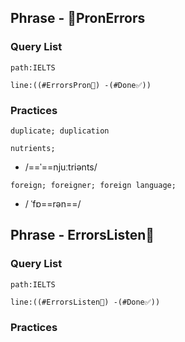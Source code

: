 
## Phrase - 🙊PronErrors
### Query List
```query
path:IELTS

line:((#ErrorsPron🙊) -(#Done✅))
```

### Practices
```
duplicate; duplication
```

```
nutrients; 
```
- /==ˈ==njuːtriənts/

```
foreign; foreigner; foreign language; 
```
- / ˈfɒ==rən==/ 



## Phrase -  ErrorsListen🙉
### Query List
```query
path:IELTS

line:((#ErrorsListen🙉) -(#Done✅))
```

### Practices
